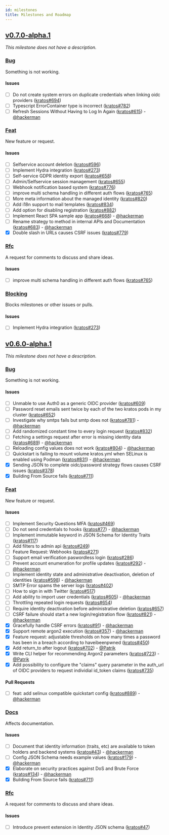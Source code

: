```yaml
---
id: milestones
title: Milestones and Roadmap
---
```


## [v0.7.0-alpha.1](https://github.com/ory/kratos/milestone/9)

_This milestone does not have a description._

### [Bug](https://github.com/ory/kratos/labels/bug)

Something is not working.

#### Issues

- [ ] Do not create system errors on duplicate credentials when linking oidc
      providers ([kratos#694](https://github.com/ory/kratos/issues/694))
- [ ] Typescript ErrorContainer type is incorrect
      ([kratos#782](https://github.com/ory/kratos/issues/782))
- [ ] Refresh Sessions Without Having to Log In Again
      ([kratos#615](https://github.com/ory/kratos/issues/615)) -
      [@hackerman](https://github.com/aeneasr)

### [Feat](https://github.com/ory/kratos/labels/feat)

New feature or request.

#### Issues

- [ ] Selfservice account deletion
      ([kratos#596](https://github.com/ory/kratos/issues/596))
- [ ] Implement Hydra integration
      ([kratos#273](https://github.com/ory/kratos/issues/273))
- [ ] Self-service GDPR identity export
      ([kratos#658](https://github.com/ory/kratos/issues/658))
- [ ] Admin/Selfservice session management
      ([kratos#655](https://github.com/ory/kratos/issues/655))
- [ ] Webhook notification based system
      ([kratos#776](https://github.com/ory/kratos/issues/776))
- [ ] improve multi schema handling in different auth flows
      ([kratos#765](https://github.com/ory/kratos/issues/765))
- [ ] More meta information about the managed identity
      ([kratos#820](https://github.com/ory/kratos/issues/820))
- [ ] Add i18n support to mail templates
      ([kratos#834](https://github.com/ory/kratos/issues/834))
- [ ] Add option for disabling registration
      ([kratos#882](https://github.com/ory/kratos/issues/882))
- [ ] Implement React SPA sample app
      ([kratos#668](https://github.com/ory/kratos/issues/668)) -
      [@hackerman](https://github.com/aeneasr)
- [ ] Rename strategy to method in internal APIs and Documentation
      ([kratos#683](https://github.com/ory/kratos/issues/683)) -
      [@hackerman](https://github.com/aeneasr)
- [x] Double slash in URLs causes CSRF issues
      ([kratos#779](https://github.com/ory/kratos/issues/779))

### [Rfc](https://github.com/ory/kratos/labels/rfc)

A request for comments to discuss and share ideas.

#### Issues

- [ ] improve multi schema handling in different auth flows
      ([kratos#765](https://github.com/ory/kratos/issues/765))

### [Blocking](https://github.com/ory/kratos/labels/blocking)

Blocks milestones or other issues or pulls.

#### Issues

- [ ] Implement Hydra integration
      ([kratos#273](https://github.com/ory/kratos/issues/273))

## [v0.6.0-alpha.1](https://github.com/ory/kratos/milestone/8)

_This milestone does not have a description._

### [Bug](https://github.com/ory/kratos/labels/bug)

Something is not working.

#### Issues

- [ ] Unmable to use Auth0 as a generic OIDC provider
      ([kratos#609](https://github.com/ory/kratos/issues/609))
- [ ] Password reset emails sent twice by each of the two kratos pods in my
      cluster ([kratos#652](https://github.com/ory/kratos/issues/652))
- [ ] Investigate why smtps fails but smtp does not
      ([kratos#781](https://github.com/ory/kratos/issues/781)) -
      [@hackerman](https://github.com/aeneasr)
- [ ] Add randomized constant time to every login request
      ([kratos#832](https://github.com/ory/kratos/issues/832))
- [ ] Fetching a settings request after error is missing identity data
      ([kratos#689](https://github.com/ory/kratos/issues/689)) -
      [@hackerman](https://github.com/aeneasr)
- [ ] Reloading config values does not work
      ([kratos#804](https://github.com/ory/kratos/issues/804)) -
      [@hackerman](https://github.com/aeneasr)
- [ ] Quickstart is failing to mount volume kratos.yml when SELinux is enabled
      using Podman ([kratos#831](https://github.com/ory/kratos/issues/831)) -
      [@hackerman](https://github.com/aeneasr)
- [x] Sending JSON to complete oidc/password strategy flows causes CSRF issues
      ([kratos#378](https://github.com/ory/kratos/issues/378))
- [x] Building From Source fails
      ([kratos#711](https://github.com/ory/kratos/issues/711))

### [Feat](https://github.com/ory/kratos/labels/feat)

New feature or request.

#### Issues

- [ ] Implement Security Questions MFA
      ([kratos#469](https://github.com/ory/kratos/issues/469))
- [ ] Do not send credentials to hooks
      ([kratos#77](https://github.com/ory/kratos/issues/77)) -
      [@hackerman](https://github.com/aeneasr)
- [ ] Implement immutable keyword in JSON Schema for Identity Traits
      ([kratos#117](https://github.com/ory/kratos/issues/117))
- [ ] Add filters to admin api
      ([kratos#249](https://github.com/ory/kratos/issues/249))
- [ ] Feature Request: Webhooks
      ([kratos#271](https://github.com/ory/kratos/issues/271))
- [ ] Support email verification paswordless login
      ([kratos#286](https://github.com/ory/kratos/issues/286))
- [ ] Prevent account enumeration for profile updates
      ([kratos#292](https://github.com/ory/kratos/issues/292)) -
      [@hackerman](https://github.com/aeneasr)
- [ ] Implement identity state and administrative deactivation, deletion of
      identities ([kratos#598](https://github.com/ory/kratos/issues/598)) -
      [@hackerman](https://github.com/aeneasr)
- [ ] SMTP Error spams the server logs
      ([kratos#402](https://github.com/ory/kratos/issues/402))
- [ ] How to sign in with Twitter
      ([kratos#517](https://github.com/ory/kratos/issues/517))
- [ ] Add ability to import user credentials
      ([kratos#605](https://github.com/ory/kratos/issues/605)) -
      [@hackerman](https://github.com/aeneasr)
- [ ] Throttling repeated login requests
      ([kratos#654](https://github.com/ory/kratos/issues/654))
- [ ] Require identity deactivation before administrative deletion
      ([kratos#657](https://github.com/ory/kratos/issues/657))
- [ ] CSRF failure should start a new login/registration flow
      ([kratos#821](https://github.com/ory/kratos/issues/821)) -
      [@hackerman](https://github.com/aeneasr)
- [x] Gracefully handle CSRF errors
      ([kratos#91](https://github.com/ory/kratos/issues/91)) -
      [@hackerman](https://github.com/aeneasr)
- [x] Support remote argon2 execution
      ([kratos#357](https://github.com/ory/kratos/issues/357)) -
      [@hackerman](https://github.com/aeneasr)
- [x] Feature request: adjustable thresholds on how many times a password has
      been in a breach according to haveibeenpwned
      ([kratos#450](https://github.com/ory/kratos/issues/450))
- [x] Add return_to after logout
      ([kratos#702](https://github.com/ory/kratos/issues/702)) -
      [@Patrik](https://github.com/zepatrik)
- [x] Write CLI helper for recommending Argon2 parameters
      ([kratos#723](https://github.com/ory/kratos/issues/723)) -
      [@Patrik](https://github.com/zepatrik)
- [x] Add possibility to configure the "claims" query parameter in the auth_url
      of OIDC providers to request individial id_token claims
      ([kratos#735](https://github.com/ory/kratos/issues/735))

#### Pull Requests

- [ ] feat: add selinux compatible quickstart config
      ([kratos#889](https://github.com/ory/kratos/pull/889)) -
      [@hackerman](https://github.com/aeneasr)

### [Docs](https://github.com/ory/kratos/labels/docs)

Affects documentation.

#### Issues

- [ ] Document that identity information (traits, etc) are available to token
      holders and backend systems
      ([kratos#43](https://github.com/ory/kratos/issues/43)) -
      [@hackerman](https://github.com/aeneasr)
- [ ] Config JSON Schema needs example values
      ([kratos#179](https://github.com/ory/kratos/issues/179)) -
      [@hackerman](https://github.com/aeneasr)
- [x] Elaborate on security practices against DoS and Brute Force
      ([kratos#134](https://github.com/ory/kratos/issues/134)) -
      [@hackerman](https://github.com/aeneasr)
- [x] Building From Source fails
      ([kratos#711](https://github.com/ory/kratos/issues/711))

### [Rfc](https://github.com/ory/kratos/labels/rfc)

A request for comments to discuss and share ideas.

#### Issues

- [ ] Introduce prevent extension in Identity JSON schema
      ([kratos#47](https://github.com/ory/kratos/issues/47))
